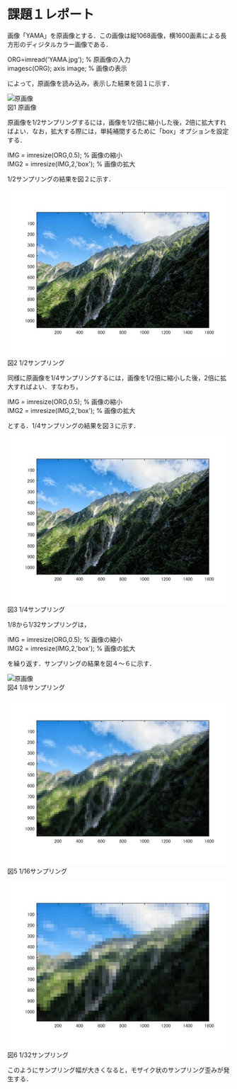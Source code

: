 # 課題１レポート

画像「YAMA」を原画像とする．この画像は縦1068画像，横1600画素による長方形のディジタルカラー画像である．

ORG=imread('YAMA.jpg'); % 原画像の入力  
imagesc(ORG); axis image; % 画像の表示

によって，原画像を読み込み，表示した結果を図１に示す．

![原画像](ttps://github.com/Tomoyuki-Soma/lecture_image_processing/blob/master/YAMA1.jpg)  
図1 原画像

原画像を1/2サンプリングするには，画像を1/2倍に縮小した後，2倍に拡大すればよい．なお，拡大する際には，単純補間するために「box」オプションを設定する．

IMG = imresize(ORG,0.5); % 画像の縮小  
IMG2 = imresize(IMG,2,'box'); % 画像の拡大

1/2サンプリングの結果を図２に示す．

![原画像](https://github.com/Tomoyuki-Soma/lecture_image_processing/blob/master/YAMA2.jpg)  
図2 1/2サンプリング

同様に原画像を1/4サンプリングするには，画像を1/2倍に縮小した後，2倍に拡大すればよい．すなわち，

IMG = imresize(ORG,0.5); % 画像の縮小  
IMG2 = imresize(IMG,2,'box'); % 画像の拡大

とする．1/4サンプリングの結果を図３に示す．

![原画像](https://github.com/Tomoyuki-Soma/lecture_image_processing/blob/master/YAMA3.jpg) 
図3 1/4サンプリング

1/8から1/32サンプリングは，

IMG = imresize(ORG,0.5); % 画像の縮小  
IMG2 = imresize(IMG,2,'box'); % 画像の拡大

を繰り返す．サンプリングの結果を図４～６に示す．

![原画像](ttps://github.com/Tomoyuki-Soma/lecture_image_processing/blob/master/YAMA4.jpg)  
図4 1/8サンプリング

![原画像](https://github.com/Tomoyuki-Soma/lecture_image_processing/blob/master/YAMA5.jpg)  
図5 1/16サンプリング

![原画像](https://github.com/Tomoyuki-Soma/lecture_image_processing/blob/master/YAMA6.jpg)  
図6 1/32サンプリング

このようにサンプリング幅が大きくなると，モザイク状のサンプリング歪みが発生する．
